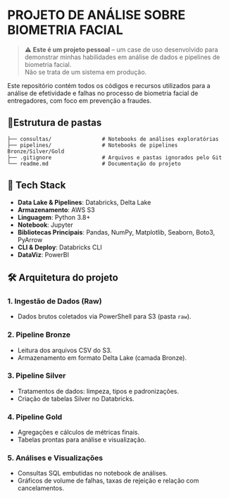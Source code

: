# PROJETO DE ANÁLISE SOBRE BIOMETRIA FACIAL

> ⚠️ **Este é um projeto pessoal** – um case de uso desenvolvido para demonstrar minhas habilidades em análise de dados e pipelines de biometria facial.  
> Não se trata de um sistema em produção.

Este repositório contém todos os códigos e recursos utilizados para a análise de efetividade e falhas no processo de biometria facial de entregadores, com foco em prevenção a fraudes.

## 📂Estrutura de pastas
```
├── consultas/                # Notebooks de análises exploratórias
├── pipelines/                # Notebooks de pipelines Bronze/Silver/Gold
├── .gitignore                # Arquivos e pastas ignorados pelo Git
└── readme.md                 # Documentação do projeto
```

## 🧰 Tech Stack

- **Data Lake & Pipelines**: Databricks, Delta Lake
- **Armazenamento**: AWS S3
- **Linguagem**: Python 3.8+
- **Notebook**: Jupyter
- **Bibliotecas Principais**: Pandas, NumPy, Matplotlib, Seaborn, Boto3, PyArrow
- **CLI & Deploy**: Databricks CLI
- **DataViz**: PowerBI

## 🛠 Arquitetura do projeto

### 1. Ingestão de Dados (Raw)
- Dados brutos coletados via PowerShell para S3 (pasta `raw`).

### 2. Pipeline Bronze
- Leitura dos arquivos CSV do S3.
- Armazenamento em formato Delta Lake (camada Bronze).

### 3. Pipeline Silver
- Tratamentos de dados: limpeza, tipos e padronizações.
- Criação de tabelas Silver no Databricks.

### 4. Pipeline Gold
- Agregações e cálculos de métricas finais.
- Tabelas prontas para análise e visualização.

### 5. Análises e Visualizações
- Consultas SQL embutidas no notebook de análises.
- Gráficos de volume de falhas, taxas de rejeição e relação com cancelamentos.